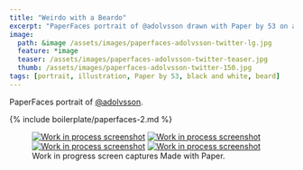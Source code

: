 ```yaml
---
title: "Weirdo with a Beardo"
excerpt: "PaperFaces portrait of @adolvsson drawn with Paper by 53 on an iPad."
image: 
  path: &image /assets/images/paperfaces-adolvsson-twitter-lg.jpg 
  feature: *image
  teaser: /assets/images/paperfaces-adolvsson-twitter-teaser.jpg
  thumb: /assets/images/paperfaces-adolvsson-twitter-150.jpg
tags: [portrait, illustration, Paper by 53, black and white, beard]
---
```


PaperFaces portrait of [@adolvsson](http://twitter.com/adolvsson).

{% include boilerplate/paperfaces-2.md %}

<figure class="third">
  <a href="{{ site.url }}/assets/images/paperfaces-adolvsson-process-1-lg.jpg"><img src="{{ site.url }}/assets/images/paperfaces-adolvsson-process-1-600.jpg" alt="Work in process screenshot"></a>
  <a href="{{ site.url }}/assets/images/paperfaces-adolvsson-process-2-lg.jpg"><img src="{{ site.url }}/assets/images/paperfaces-adolvsson-process-2-600.jpg" alt="Work in process screenshot"></a>
  <a href="{{ site.url }}/assets/images/paperfaces-adolvsson-process-3-lg.jpg"><img src="{{ site.url }}/assets/images/paperfaces-adolvsson-process-3-600.jpg" alt="Work in process screenshot"></a>
  <a href="{{ site.url }}/assets/images/paperfaces-adolvsson-process-4-lg.jpg"><img src="{{ site.url }}/assets/images/paperfaces-adolvsson-process-4-600.jpg" alt="Work in process screenshot"></a>
  <figcaption>Work in progress screen captures Made with Paper.</figcaption>
</figure>